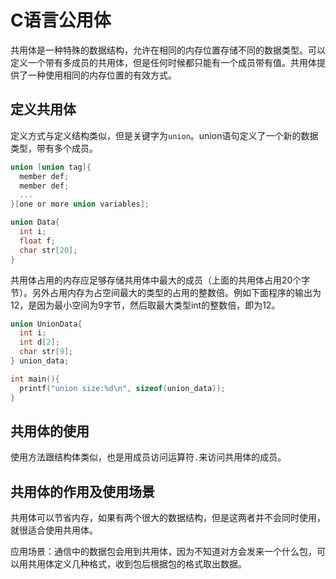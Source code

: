 # C语言公用体

共用体是一种特殊的数据结构，允许在相同的内存位置存储不同的数据类型。可以定义一个带有多成员的共用体，但是任何时候都只能有一个成员带有值。共用体提供了一种使用相同的内存位置的有效方式。

## 定义共用体

定义方式与定义结构类似，但是关键字为`union`。union语句定义了一个新的数据类型，带有多个成员。

```C
union [union tag]{
  member def;
  member def;
  ...
}[one or more union variables];

union Data{
  int i;
  float f;
  char str[20];
}
```

共用体占用的内存应足够存储共用体中最大的成员（上面的共用体占用20个字节）。另外占用内存为占空间最大的类型的占用的整数倍。例如下面程序的输出为12，是因为最小空间为9字节，然后取最大类型int的整数倍，即为12。

```c
union UnionData{
  int i;
  int d[2];
  char str[9];
} union_data;

int main(){
  printf("union size:%d\n", sizeof(union_data));
}
```

## 共用体的使用

使用方法跟结构体类似，也是用成员访问运算符`.`来访问共用体的成员。

## 共用体的作用及使用场景

共用体可以节省内存，如果有两个很大的数据结构，但是这两者并不会同时使用，就很适合使用共用体。

应用场景：通信中的数据包会用到共用体，因为不知道对方会发来一个什么包，可以用共用体定义几种格式，收到包后根据包的格式取出数据。
